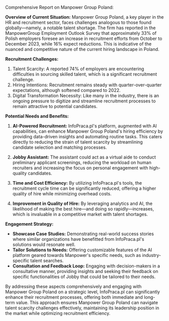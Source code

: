 Comprehensive Report on Manpower Group Poland:

**Overview of Current Situation:**
Manpower Group Poland, a key player in the HR and recruitment sector, faces challenges analogous to those found globally—namely, a notable talent shortage. The firm has reported in the ManpowerGroup Employment Outlook Survey that approximately 33% of Polish employers foresee an increase in recruitment efforts from October to December 2023, while 16% expect reductions. This is indicative of the nuanced and competitive nature of the current hiring landscape in Poland.

**Recruitment Challenges:**
1. Talent Scarcity: A reported 74% of employers are encountering difficulties in sourcing skilled talent, which is a significant recruitment challenge.
2. Hiring Intentions: Recruitment remains steady with quarter-over-quarter expectations, although softened compared to 2022.
3. Digital Transformation Necessity: Like many in the industry, there is an ongoing pressure to digitize and streamline recruitment processes to remain attractive to potential candidates.

**Potential Needs and Benefits:**
1. **AI-Powered Recruitment:** InfoPraca.pl's platform, augmented with AI capabilities, can enhance Manpower Group Poland's hiring efficiency by providing data-driven insights and automating routine tasks. This caters directly to reducing the strain of talent scarcity by streamlining candidate selection and matching processes.
   
2. **Jobby Assistant:** The assistant could act as a virtual aide to conduct preliminary applicant screenings, reducing the workload on human recruiters and increasing the focus on personal engagement with high-quality candidates.

3. **Time and Cost Efficiency:** By utilizing InfoPraca.pl's tools, the recruitment cycle time can be significantly reduced, offering a higher quality of hire while minimizing overhead costs.

4. **Improvement in Quality of Hire:** By leveraging analytics and AI, the likelihood of making the best hire—and doing so rapidly—increases, which is invaluable in a competitive market with talent shortages.

**Engagement Strategy:**
- **Showcase Case Studies:** Demonstrating real-world success stories where similar organizations have benefitted from InfoPraca.pl's solutions would resonate well.
- **Tailor Solutions to Needs:** Offering customizable features of the AI platform geared towards Manpower's specific needs, such as industry-specific talent searches.
- **Consultation and Feedback Loop:** Engaging with decision-makers in a consultative manner, providing insights and seeking their feedback on specific functionalities of Jobby that could be tailored to their needs.
   
By addressing these aspects comprehensively and engaging with Manpower Group Poland on a strategic level, InfoPraca.pl can significantly enhance their recruitment processes, offering both immediate and long-term value. This approach ensures Manpower Group Poland can navigate talent scarcity challenges effectively, maintaining its leadership position in the market while optimizing recruitment efficiency.